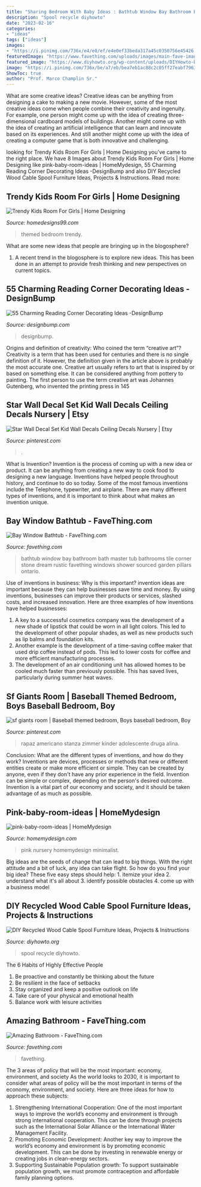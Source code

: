 ```yaml
---
title: "Sharing Bedroom With Baby Ideas : Bathtub Window Bay Bathroom Bath Master Tub Bathrooms Tile Corner Stone Dream Rustic Favething Windows Shower Sourced Garden Pillars Ontario"
description: "Spool recycle diyhowto"
date: "2023-02-16"
categories:
- "ideas"
tags: ["ideas"]
images:
- "https://i.pinimg.com/736x/e4/e0/ef/e4e0ef33beda317a45c0350756e45426.jpg"
featuredImage: "https://www.favething.com/uploads/images/main-fave-images/amazing_bathroom-1.jpg"
featured_image: "https://www.diyhowto.org/wp-content/uploads/DIYHowto-DIY-Wood-Wire-Spool-Recycle-Ideas-19.jpg"
image: "https://i.pinimg.com/736x/be/a7/eb/bea7eb1ac88c2c05ff27eabf79635b24.jpg"
ShowToc: true
author: "Prof. Marco Champlin Sr."
---
```



What are some creative ideas?
Creative ideas can be anything from designing a cake to making a new movie. However, some of the most creative ideas come when people combine their creativity and ingenuity. For example, one person might come up with the idea of creating three-dimensional cardboard models of buildings. Another might come up with the idea of creating an artificial intelligence that can learn and innovate based on its experiences. And still another might come up with the idea of creating a computer game that is both innovative and challenging.

	

		
looking for Trendy Kids Room For Girls | Home Designing you've came to the right place. We have 8 Images about Trendy Kids Room For Girls | Home Designing like pink-baby-room-ideas | HomeMydesign, 55 Charming Reading Corner Decorating Ideas -DesignBump and also DIY Recycled Wood Cable Spool Furniture Ideas, Projects &amp; Instructions. Read more:
		
    
## Trendy Kids Room For Girls | Home Designing

<img loading=lazy src="https://homedesigns99.com/wp/wp-content/uploads/2012/07/White-themed-bedroom.jpg" onerror="this.onerror=null;this.src='https://tse2.mm.bing.net/th?id=OIP.k6U4VqGZXOdgJZCkr7usEAHaFx&amp;pid=15.1';" alt="Trendy Kids Room For Girls | Home Designing">

_Source: homedesigns99.com_

>themed bedroom trendy. 

	

What are some new ideas that people are bringing up in the blogosphere?
1. A recent trend in the blogosphere is to explore new ideas. This has been done in an attempt to provide fresh thinking and new perspectives on current topics.

    
## 55 Charming Reading Corner Decorating Ideas -DesignBump

<img loading=lazy src="http://cdn.designbump.com/wp-content/uploads/2015/11/reading-corner-nook22.jpg" onerror="this.onerror=null;this.src='https://tse1.mm.bing.net/th?id=OIP.tLGY7aJv86MNIoTHpz4ocQHaKN&amp;pid=15.1';" alt="55 Charming Reading Corner Decorating Ideas -DesignBump">

_Source: designbump.com_

>designbump. 

	

Origins and definition of creativity: Who coined the term “creative art”?
Creativity is a term that has been used for centuries and there is no single definition of it. However, the definition given in the article above is probably the most accurate one. Creative art usually refers to art that is inspired by or based on something else. It can be considered anything from pottery to painting. The first person to use the term creative art was Johannes Gutenberg, who invented the printing press in 145
    
## Star Wall Decal Set Kid Wall Decals Ceiling Decals Nursery | Etsy

<img loading=lazy src="https://i.pinimg.com/736x/be/a7/eb/bea7eb1ac88c2c05ff27eabf79635b24.jpg" onerror="this.onerror=null;this.src='https://tse1.mm.bing.net/th?id=OIP.8hrjBAF-5P0vB3QZIRLx3AHaLH&amp;pid=15.1';" alt="Star Wall Decal Set Kid Wall Decals Ceiling Decals Nursery | Etsy">

_Source: pinterest.com_

>. 

	

What is Invention?
Invention is the process of coming up with a new idea or product. It can be anything from creating a new way to cook food to designing a new language. Inventions have helped people throughout history, and continue to do so today. Some of the most famous inventions include the Telephone, typewriter, and airplane. There are many different types of inventions, and it is important to think about what makes an invention unique.

    
## Bay Window Bathtub - FaveThing.com

<img loading=lazy src="http://www.favething.com/uploads/images/main-fave-images/bay_window_bathtub-1.jpg" onerror="this.onerror=null;this.src='https://tse3.mm.bing.net/th?id=OIP.cPwHRbVU51M-hpzh2Fs5kgHaLH&amp;pid=15.1';" alt="Bay Window Bathtub - FaveThing.com">

_Source: favething.com_

>bathtub window bay bathroom bath master tub bathrooms tile corner stone dream rustic favething windows shower sourced garden pillars ontario. 

	

Use of inventions in business: Why is this important?
invention ideas are important because they can help businesses save time and money. By using inventions, businesses can improve their products or services, slashed costs, and increased innovation. Here are three examples of how inventions have helped businesses: 
1. A key to a successful cosmetics company was the development of a new shade of lipstick that could be worn in all light colors. This led to the development of other popular shades, as well as new products such as lip balms and foundation kits. 
2. Another example is the development of a time-saving coffee maker that used drip coffee instead of pods. This led to lower costs for coffee and more efficient manufacturing processes.
3. The development of an air conditioning unit has allowed homes to be cooled much faster than previously possible. This has saved lives, particularly during summer heat waves.

    
## Sf Giants Room | Baseball Themed Bedroom, Boys Baseball Bedroom, Boy

<img loading=lazy src="https://i.pinimg.com/736x/e4/e0/ef/e4e0ef33beda317a45c0350756e45426.jpg" onerror="this.onerror=null;this.src='https://tse4.mm.bing.net/th?id=OIP.9pO-saGaXvT2SxU4KkC4QAHaLI&amp;pid=15.1';" alt="sf giants room | Baseball themed bedroom, Boys baseball bedroom, Boy">

_Source: pinterest.com_

>rapaz americano stanza zimmer kinder adolescente druga alina. 

	

Conclusion: What are the different types of inventions, and how do they work?
Inventions are devices, processes or methods that new or different entities create or make more efficient or simple. They can be created by anyone, even if they don't have any prior experience in the field. Invention can be simple or complex, depending on the person's desired outcome. Invention is a vital part of our economy and society, and it should be taken advantage of as much as possible.

    
## Pink-baby-room-ideas | HomeMydesign

<img loading=lazy src="https://homemydesign.com/wp-content/uploads/2014/06/pink-baby-room-ideas.jpg" onerror="this.onerror=null;this.src='https://tse4.mm.bing.net/th?id=OIP.xTCc09vqjEhCQTacAYiqHQHaLH&amp;pid=15.1';" alt="pink-baby-room-ideas | HomeMydesign">

_Source: homemydesign.com_

>pink nursery homemydesign minimalist. 

	

Big ideas are the seeds of change that can lead to big things. With the right attitude and a bit of luck, any idea can take flight. So how do you find your big idea? These five easy steps should help: 1. itemize your idea 2. understand what it's all about 3. identify possible obstacles 4. come up with a business model 
    
## DIY Recycled Wood Cable Spool Furniture Ideas, Projects &amp; Instructions

<img loading=lazy src="https://www.diyhowto.org/wp-content/uploads/DIYHowto-DIY-Wood-Wire-Spool-Recycle-Ideas-19.jpg" onerror="this.onerror=null;this.src='https://tse4.mm.bing.net/th?id=OIP.gJJ11aWQkaRGi4QjRHugpQHaRJ&amp;pid=15.1';" alt="DIY Recycled Wood Cable Spool Furniture Ideas, Projects &amp; Instructions">

_Source: diyhowto.org_

>spool recycle diyhowto. 

	

The 6 Habits of Highly Effective People
1. Be proactive and constantly be thinking about the future 
2. Be resilient in the face of setbacks 
3. Stay organized and keep a positive outlook on life 
4. Take care of your physical and emotional health 
5. Balance work with leisure activities 

    
## Amazing Bathroom - FaveThing.com

<img loading=lazy src="https://www.favething.com/uploads/images/main-fave-images/amazing_bathroom-1.jpg" onerror="this.onerror=null;this.src='https://tse4.mm.bing.net/th?id=OIP.AJxsn6VJVhL6JWjv6eSQvQHaLG&amp;pid=15.1';" alt="Amazing Bathroom - FaveThing.com">

_Source: favething.com_

>favething. 

	

The 3 areas of policy that will be the most important: economy, environment, and society
As the world looks to 2030, it is important to consider what areas of policy will be the most important in terms of the economy, environment, and society. Here are three ideas for how to approach these subjects: 
1. Strengthening International Cooperation: One of the most important ways to improve the world’s economy and environment is through strong international cooperation. This can be done through projects such as the International Solar Alliance or the International Water Management Facility. 
2. Promoting Economic Development: Another key way to improve the world’s economy and environment is by promoting economic development. This can be done by investing in renewable energy or creating jobs in clean-energy sectors. 
3. Supporting Sustainable Population growth: To support sustainable population growth, we must promote contraception and affordable family planning options.

